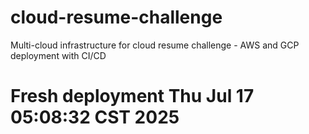 # cloud-resume-challenge
Multi-cloud infrastructure for cloud resume challenge - AWS and GCP deployment with CI/CD
# Fresh deployment Thu Jul 17 05:08:32 CST 2025
